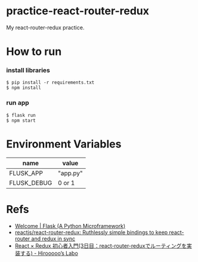 # practice-react-router-redux
My react-router-redux practice.


# How to run
### install libraries
```
$ pip install -r requirements.txt
$ npm install
```

### run app
```
$ flask run
$ npm start
```


# Environment Variables
| name        | value    |
|-------------|----------|
| FLUSK_APP   | "app.py" |
| FLUSK_DEBUG | 0 or 1   |


# Refs
- [Welcome | Flask (A Python Microframework)](http://flask.pocoo.org/)
- [reactjs/react-router-redux: Ruthlessly simple bindings to keep react-router and redux in sync](https://github.com/reactjs/react-router-redux)
- [React × Redux 初心者入門(3日目：react-router-reduxでルーティングを実装する) - Hirooooo’s Labo](http://www.hirooooo-lab.com/entry/development/react-router-redux#srcroutesjsxの作成)
